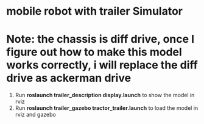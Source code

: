 mobile robot with trailer Simulator
=================
# Note: the chassis is diff drive, once I figure out how to make this model works correctly, i will replace the diff drive as ackerman drive

1. Run **roslaunch trailer_description display.launch** to show the model in rviz
2. Run **roslaunch trailer_gazebo tractor_trailer.launch** to load the model in rviz and gazebo
